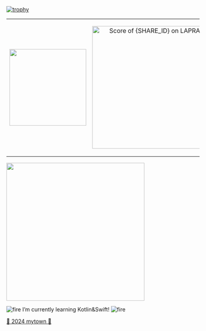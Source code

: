 [![trophy](https://github-profile-trophy.vercel.app/?username=mrs1669&theme=dracula&column=10)](https://github.com/mrs1669)

<table style="border-collapse: collapse; width: 100%;">
  <tr style="border: none;">
    <td style="border: none; width: 50%;">
      <a href="https://github.com/anuraghazra/github-readme-stats">
        <img src="https://github-readme-stats.vercel.app/api?username=mrs1669&count_private=true&theme=nightowl" height="200" />
      </a>
    </td>
    <td style="border: none; width: 50%;">
      <!--START_SECTION:lapras-card-->
<p align="center"><a href="https://lapras.com/public/mrs1669" target="_blank" rel="noopener noreferrer"><img alt="Score of {SHARE_ID} on LAPRAS" src="https://lapras-card-generator.vercel.app/api/svg?e=3.9&b=3.36&i=3.64&b1=%2305111d&b2=%2305111d&i1=%239a68c3&i2=%239a68c3&l=en" width="320" ></a></p>
<!--END_SECTION:lapras-card-->
    </td>
  </tr>
</table>






<!--
<a href="https://github.com/anuraghazra/github-readme-stats">
  <img src="https://github-readme-stats.vercel.app/api/top-langs/?username=mrs1669&theme=highcontrast&layout=compact&langs_count=20">
</a>
-->

<!--
<a href="https://github.com/anuraghazra/github-readme-stats">
  <img src="https://github-readme-stats.vercel.app/api/wakatime?username=mrs1669">
</a>
-->

<img src="https://gist.githubusercontent.com/brudnak/aba00c9a1c92d226f68e8ad8ba1e0a40/raw/e1e4a92f6072d15014f19aa8903d24a1ac0c41a4/nyan-cat.gif" width="360px">

![fire](https://user-images.githubusercontent.com/40351476/201081649-ad7572d4-63c7-4e49-8e6e-3a242d64f307.gif) I’m currently learning Kotlin&Swift! ![fire](https://user-images.githubusercontent.com/40351476/201081649-ad7572d4-63c7-4e49-8e6e-3a242d64f307.gif)

[🏢 2024 mytown 🏢](https://honzaap.github.io/GithubCity/?name=mrs1669&year=2024)
